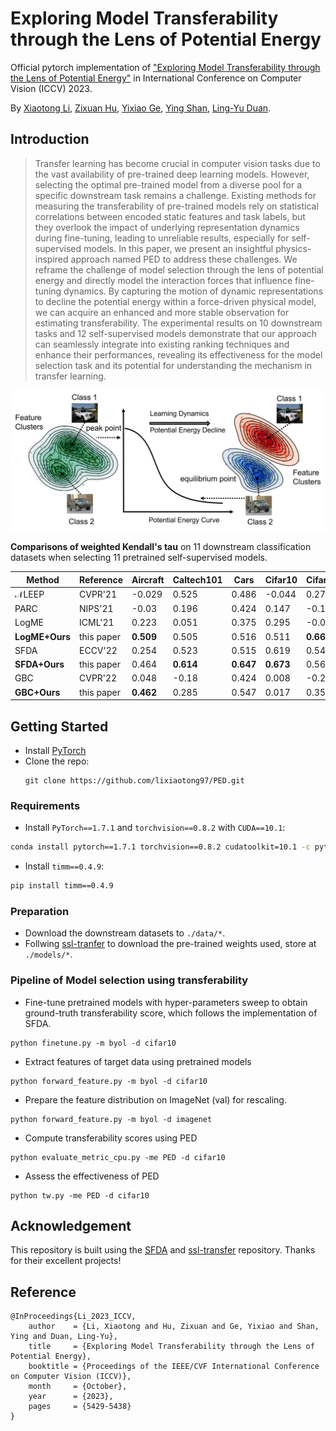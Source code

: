 # Exploring Model Transferability through the Lens of Potential Energy
Official pytorch implementation of ["Exploring Model Transferability through the Lens of Potential Energy"](https://arxiv.org/abs/2308.15074) in International Conference on Computer Vision (ICCV) 2023.

By [Xiaotong Li](https://scholar.google.com/citations?user=cpCE_T4AAAAJ&hl=zh-CN), [Zixuan Hu](https://github.com/lixiaotong97/PED), [Yixiao Ge](https://geyixiao.com/), [Ying Shan](https://scholar.google.com/citations?user=4oXBp9UAAAAJ&hl=zh-CN), [Ling-Yu Duan](https://scholar.google.com/citations?user=hsXZOgIAAAAJ&hl=zh-CN).

## Introduction

> Transfer learning has become crucial in computer vision tasks due to the vast availability of pre-trained deep learning models. However, selecting the optimal pre-trained model from a diverse pool for a specific downstream task remains a challenge. Existing methods for measuring the transferability of pre-trained models rely on statistical correlations between encoded static features and task labels, but they overlook the impact of underlying representation dynamics during fine-tuning, leading to unreliable results, especially for self-supervised models. In this paper, we present an insightful physics-inspired approach named PED to address these challenges. We reframe the challenge of model selection through the lens of potential energy and directly model the interaction forces that influence fine-tuning dynamics. By capturing the motion of dynamic representations to decline the potential energy within a force-driven physical model, we can acquire an enhanced and more stable observation for estimating transferability. The experimental results on 10 downstream tasks and 12 self-supervised models demonstrate that our approach can seamlessly integrate into existing ranking techniques and enhance their performances, revealing its effectiveness for the model selection task and its potential for understanding the mechanism in transfer learning.

![Overview](Overview.png)


**Comparisons of weighted Kendall's tau** on 11 downstream classification datasets when selecting 11 pretrained self-supervised models.


| Method          | Reference    | Aircraft | Caltech101 | Cars  | Cifar10 | Cifar100 | Flowers | VOC  | Pets  | Food  | DTD   |
| --------------- | ------------ | -------- | ---------- | ----- | ------- | -------- | ------- | ---- | ----- | ----- | ----- |
| $\mathcal{N}$LEEP | CVPR'21 | -0.029   | 0.525      | 0.486 | -0.044  | 0.276    | 0.534   | -0.101 | 0.792 | 0.574 | 0.641 |
| PARC               | NIPS'21 | -0.03    | 0.196      | 0.424 | 0.147   | -0.136   | 0.622   | 0.618  | 0.496 | 0.359 | 0.447 |
| LogME            | ICML'21 | 0.223    | 0.051      | 0.375 | 0.295   | -0.008   | 0.604   | 0.158  | 0.684 | 0.570 | 0.627 |
| **LogME+Ours**                 | this paper | **0.509** | 0.505 | 0.516 | 0.511 | **0.667** | 0.715 | **0.620** | **0.795** | 0.650 | 0.780 |
| SFDA              | ECCV'22 | 0.254    | 0.523      | 0.515 | 0.619   | 0.548    | 0.773   | 0.568  | 0.586 | **0.685** | 0.749 |
| **SFDA+Ours**                  | this paper | 0.464 | **0.614** | **0.647** | **0.673** | 0.568 | **0.777** | 0.583 | 0.462 | 0.581 | **0.907** |
| GBC              | CVPR'22 | 0.048    | -0.18      | 0.424 | 0.008   | -0.249   | 0.532   | -0.041 | 0.655 | 0.268 | 0.05  |
| **GBC+Ours**                   | this paper | **0.462** | 0.285 | 0.547 | 0.017 | 0.359 | 0.768 | -0.035 | 0.684 | 0.402 | 0.576 |


## Getting Started
* Install [PyTorch](http://pytorch.org/)
* Clone the repo:
  ```
  git clone https://github.com/lixiaotong97/PED.git
  ```

### Requirements

- Install `PyTorch==1.7.1` and `torchvision==0.8.2` with `CUDA==10.1`:

```bash
conda install pytorch==1.7.1 torchvision==0.8.2 cudatoolkit=10.1 -c pytorch
```

- Install `timm==0.4.9`:

```bash
pip install timm==0.4.9
```

### Preparation
- Download the downstream datasets to `./data/*`.
- Follwing [ssl-tranfer](https://github.com/linusericsson/ssl-transfer) to download the pre-trained weights used, store at `./models/*`.

### Pipeline of Model selection using transferability
- Fine-tune pretrained models with hyper-parameters sweep to obtain ground-truth transferability score, which follows the implementation of SFDA.
```
python finetune.py -m byol -d cifar10
```
- Extract features of target data using pretrained models
```
python forward_feature.py -m byol -d cifar10
```
- Prepare the feature distribution on ImageNet (val) for rescaling.
```
python forward_feature.py -m byol -d imagenet
```
- Compute transferability scores using PED
```
python evaluate_metric_cpu.py -me PED -d cifar10
```
- Assess the effectiveness of PED
```
python tw.py -me PED -d cifar10
```

## Acknowledgement

This repository is built using the [SFDA](https://github.com/TencentARC/SFDA) and [ssl-transfer](https://github.com/linusericsson/ssl-transfer) repository. Thanks for their excellent projects!

## Reference
```
@InProceedings{Li_2023_ICCV,
    author    = {Li, Xiaotong and Hu, Zixuan and Ge, Yixiao and Shan, Ying and Duan, Ling-Yu},
    title     = {Exploring Model Transferability through the Lens of Potential Energy},
    booktitle = {Proceedings of the IEEE/CVF International Conference on Computer Vision (ICCV)},
    month     = {October},
    year      = {2023},
    pages     = {5429-5438}
}
```





